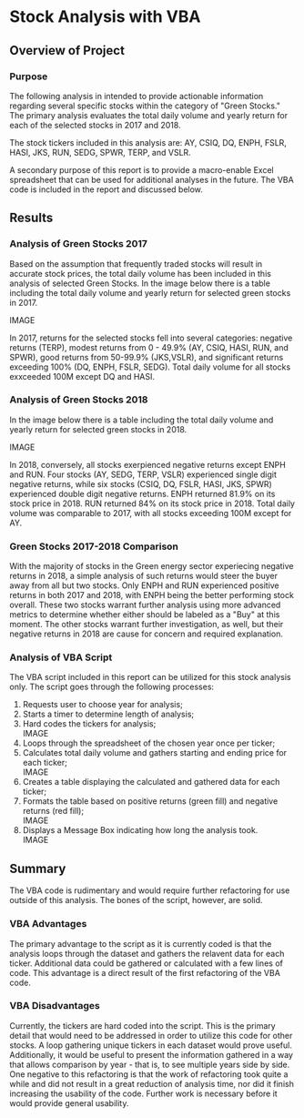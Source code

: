 # Stock Analysis with VBA

## Overview of Project

### Purpose
The following analysis in intended to provide actionable information regarding several specific stocks within the category of "Green Stocks." The primary analysis evaluates the total daily volume and yearly return for each of the selected stocks in 2017 and 2018.

The stock tickers included in this analysis are: AY, CSIQ, DQ, ENPH, FSLR, HASI, JKS, RUN, SEDG, SPWR, TERP, and VSLR.  

A secondary purpose of this report is to provide a macro-enable Excel spreadsheet that can be used for additional analyses in the future. The VBA code is included in the report and discussed below.

## Results

### Analysis of Green Stocks 2017
Based on the assumption that frequently traded stocks will result in accurate stock prices, the total daily volume has been included in this analysis of selected Green Stocks. In the image below there is a table including the total daily volume and yearly return for selected green stocks in 2017.  

IMAGE

In 2017, returns for the selected stocks fell into several categories: negative returns (TERP), modest returns from 0 - 49.9% (AY, CSIQ, HASI, RUN, and SPWR), good returns from 50-99.9% (JKS,VSLR), and significant returns exceeding 100% (DQ, ENPH, FSLR, SEDG). Total daily volume for all stocks exxceeded 100M except DQ and HASI.  

### Analysis of Green Stocks 2018
In the image below there is a table including the total daily volume and yearly return for selected green stocks in 2018.  

IMAGE

In 2018, conversely, all stocks exerpienced negative returns except ENPH and RUN. Four stocks (AY, SEDG, TERP, VSLR) experienced single digit negative returns, while six stocks (CSIQ, DQ, FSLR, HASI, JKS, SPWR) experienced double digit negative returns. ENPH returned 81.9% on its stock price in 2018. RUN returned 84% on its stock price in 2018. Total daily volume was comparable to 2017, with all stocks exceeding 100M except for AY.  

### Green Stocks 2017-2018 Comparison
With the majority of stocks in the Green energy sector experiecing negative returns in 2018, a simple analysis of such returns would steer the buyer away from all but two stocks. Only ENPH and RUN experienced positive returns in both 2017 and 2018, with ENPH being the better performing stock overall. These two stocks warrant further analysis using more advanced metrics to determine whether either should be labeled as a "Buy" at this moment. The other stocks warrant further investigation, as well, but their negative returns in 2018 are cause for concern and required explanation.

### Analysis of VBA Script
The VBA script included in this report can be utilized for this stock analysis only. The script goes through the following processes:  
1. Requests user to choose year for analysis;  
2. Starts a timer to determine length of analysis;  
3. Hard codes the tickers for analysis;  
    IMAGE  
4. Loops through the spreadsheet of the chosen year once per ticker;  
5. Calculates total daily volume and gathers starting and ending price for each ticker;  
    IMAGE  
6. Creates a table displaying the calculated and gathered data for each ticker;  
7. Formats the table based on positive returns (green fill) and negative returns (red fill);  
    IMAGE  
8. Displays a Message Box indicating how long the analysis took.  
    IMAGE  


## Summary
The VBA code is rudimentary and would require further refactoring for use outside of this analysis. The bones of the script, however, are solid.  

### VBA Advantages
The primary advantage to the script as it is currently coded is that the analysis loops through the dataset and gathers the relavent data for each ticker. Additional data could be gathered or calculated with a few lines of code. This advantage is a direct result of the first refactoring of the VBA code.  

### VBA Disadvantages
Currently, the tickers are hard coded into the script. This is the primary detail that would need to be addressed in order to utilize this code for other stocks. A loop gathering unique tickers in each dataset would prove useful. Additionally, it would be useful to present the information gathered in a way that allows comparison by year - that is, to see multiple years side by side. One negative to this refactoring is that the work of refactoring took quite a while and did not result in a great reduction of analysis time, nor did it finish increasing the usability of the code. Further work is necessary before it would provide general usability.  

